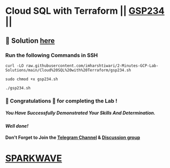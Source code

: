 # Cloud SQL with Terraform || [GSP234](https://www.cloudskillsboost.google/focuses/1215?parent=catalog) ||

## 🔑 Solution [here](https://youtu.be/DSw2cp0wOBQ)

### Run the following Commands in SSH
```
curl -LO raw.githubusercontent.com/imharshtiwari/2-Minutes-GCP-Lab-Solutions/main/Cloud%20SQL%20with%20Terraform/gsp234.sh

sudo chmod +x gsp234.sh

./gsp234.sh
```

### 🐼 Congratulations 🎉 for completing the Lab !

##### *You Have Successfully Demonstrated Your Skills And Determination.*

#### *Well done!*

#### Don't Forget to Join the [Telegram Channel](https://t.me/sparkwave.01) & [Discussion group](https://t.me/sparkwave.01chats)

# [SPARKWAVE](https://www.youtube.com/@sparkwave.01)
